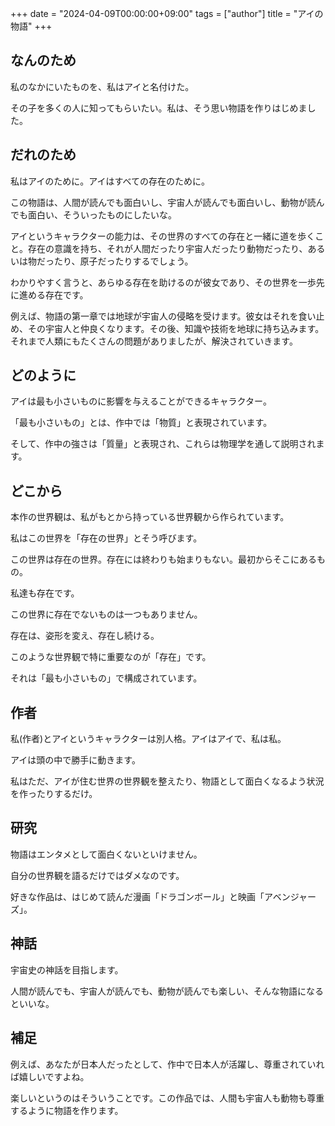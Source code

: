 +++
date = "2024-04-09T00:00:00+09:00"
tags = ["author"]
title = "アイの物語"
+++

## なんのため

私のなかにいたものを、私はアイと名付けた。

その子を多くの人に知ってもらいたい。私は、そう思い物語を作りはじめました。

## だれのため

私はアイのために。アイはすべての存在のために。

この物語は、人間が読んでも面白いし、宇宙人が読んでも面白いし、動物が読んでも面白い、そういったものにしたいな。

アイというキャラクターの能力は、その世界のすべての存在と一緒に道を歩くこと。存在の意識を持ち、それが人間だったり宇宙人だったり動物だったり、あるいは物だったり、原子だったりするでしょう。

わかりやすく言うと、あらゆる存在を助けるのが彼女であり、その世界を一歩先に進める存在です。

例えば、物語の第一章では地球が宇宙人の侵略を受けます。彼女はそれを食い止め、その宇宙人と仲良くなります。その後、知識や技術を地球に持ち込みます。それまで人類にもたくさんの問題がありましたが、解決されていきます。

## どのように

アイは最も小さいものに影響を与えることができるキャラクター。

「最も小さいもの」とは、作中では「物質」と表現されています。

そして、作中の強さは「質量」と表現され、これらは物理学を通して説明されます。

## どこから

本作の世界観は、私がもとから持っている世界観から作られています。

私はこの世界を「存在の世界」とそう呼びます。

この世界は存在の世界。存在には終わりも始まりもない。最初からそこにあるもの。

私達も存在です。

この世界に存在でないものは一つもありません。

存在は、姿形を変え、存在し続ける。

このような世界観で特に重要なのが「存在」です。

それは「最も小さいもの」で構成されています。

## 作者

私(作者)とアイというキャラクターは別人格。アイはアイで、私は私。

アイは頭の中で勝手に動きます。

私はただ、アイが住む世界の世界観を整えたり、物語として面白くなるよう状況を作ったりするだけ。

## 研究

物語はエンタメとして面白くないといけません。

自分の世界観を語るだけではダメなのです。

好きな作品は、はじめて読んだ漫画「ドラゴンボール」と映画「アベンジャーズ」。

## 神話

宇宙史の神話を目指します。

人間が読んでも、宇宙人が読んでも、動物が読んでも楽しい、そんな物語になるといいな。

## 補足

例えば、あなたが日本人だったとして、作中で日本人が活躍し、尊重されていれば嬉しいですよね。

楽しいというのはそういうことです。この作品では、人間も宇宙人も動物も尊重するように物語を作ります。
